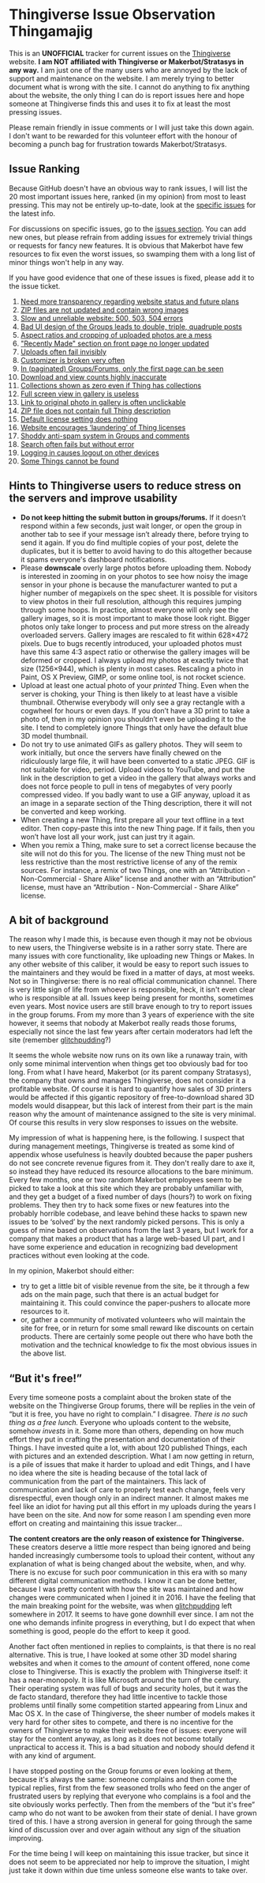 # Thingiverse Issue Observation Thingamajig

This is an **UNOFFICIAL** tracker for current issues on the [Thingiverse](https://www.thingiverse.com) website. **I am NOT affiliated with Thingiverse or Makerbot/Stratasys in any way.** I am just one of the many users who are annoyed by the lack of support and maintenance on the website. I am merely trying to better document what is wrong with the site. I cannot do anything to fix anything about the website, the only thing I can do is report issues here and hope someone at Thingiverse finds this and uses it to fix at least the most pressing issues.

Please remain friendly in issue comments or I will just take this down again. I don't want to be rewarded for this volunteer effort with the honour of becoming a punch bag for frustration towards Makerbot/Stratasys.


## Issue Ranking

Because GitHub doesn't have an obvious way to rank issues, I will list the 20 most important issues here, ranked (in my opinion) from most to least pressing. This may not be entirely up-to-date, look at the [specific issues](https://github.com/DrLex0/ThingiverseIssues/issues) for the latest info.

For discussions on specific issues, go to the [issues section](https://github.com/DrLex0/ThingiverseIssues/issues). You can add new ones, but please refrain from adding issues for extremely trivial things or requests for fancy new features. It is obvious that Makerbot have few resources to fix even the worst issues, so swamping them with a long list of minor things won't help in any way.

If you have good evidence that one of these issues is fixed, please add it to the issue ticket.

1. [Need more transparency regarding website status and future plans](https://github.com/DrLex0/ThingiverseIssues/issues/4)
2. [ZIP files are not updated and contain wrong images](https://github.com/DrLex0/ThingiverseIssues/issues/25)
3. [Slow and unreliable website: 500, 503, 504 errors](https://github.com/DrLex0/ThingiverseIssues/issues/2)
4. [Bad UI design of the Groups leads to double, triple, quadruple posts](https://github.com/DrLex0/ThingiverseIssues/issues/7)
5. [Aspect ratios and cropping of uploaded photos are a mess](https://github.com/DrLex0/ThingiverseIssues/issues/27)
6. ["Recently Made" section on front page no longer updated](https://github.com/DrLex0/ThingiverseIssues/issues/21)
7. [Uploads often fail invisibly](https://github.com/DrLex0/ThingiverseIssues/issues/3)
8. [Customizer is broken very often](https://github.com/DrLex0/ThingiverseIssues/issues/5)
9. [In (paginated) Groups/Forums, only the first page can be seen](https://github.com/DrLex0/ThingiverseIssues/issues/6)
10. [Download and view counts highly inaccurate](https://github.com/DrLex0/ThingiverseIssues/issues/19)
11. [Collections shown as zero even if Thing has collections](https://github.com/DrLex0/ThingiverseIssues/issues/9)
12. [Full screen view in gallery is useless](https://github.com/DrLex0/ThingiverseIssues/issues/10)
13. [Link to original photo in gallery is often unclickable](https://github.com/DrLex0/ThingiverseIssues/issues/11)
14. [ZIP file does not contain full Thing description](https://github.com/DrLex0/ThingiverseIssues/issues/13)
15. [Default license setting does nothing](https://github.com/DrLex0/ThingiverseIssues/issues/14)
16. [Website encourages ‘laundering’ of Thing licenses](https://github.com/DrLex0/ThingiverseIssues/issues/15)
17. [Shoddy anti-spam system in Groups and comments](https://github.com/DrLex0/ThingiverseIssues/issues/16)
18. [Search often fails but without error](https://github.com/DrLex0/ThingiverseIssues/issues/23)
19. [Logging in causes logout on other devices](https://github.com/DrLex0/ThingiverseIssues/issues/24)
20. [Some Things cannot be found](https://github.com/DrLex0/ThingiverseIssues/issues/22)


## Hints to Thingiverse users to reduce stress on the servers and improve usability

* **Do not keep hitting the submit button in groups/forums.** If it doesn’t respond within a few seconds, just wait longer, or open the group in another tab to see if your message isn’t already there, before trying to send it again. If you do find multiple copies of your post, delete the duplicates, but it is better to avoid having to do this altogether because it spams everyone's dashboard notifications.
* Please **downscale** overly large photos before uploading them. Nobody is interested in zooming in on your photos to see how noisy the image sensor in your phone is because the manufacturer wanted to put a higher number of megapixels on the spec sheet. It is possible for visitors to view photos in their full resolution, although this requires jumping through some hoops. In practice, almost everyone will only see the gallery images, so it is most important to make those look right. Bigger photos only take longer to process and put more stress on the already overloaded servers. Gallery images are rescaled to fit within 628×472 pixels. Due to bugs recently introduced, your uploaded photos must have this same 4:3 aspect ratio or otherwise the gallery images will be deformed or cropped. I always upload my photos at exactly twice that size (1256×944), which is plenty in most cases. Rescaling a photo in Paint, OS X Preview, GIMP, or some online tool, is not rocket science.
* Upload at least one actual photo of your *printed* Thing. Even when the server is choking, your Thing is then likely to at least have a visible thumbnail. Otherwise everybody will only see a gray rectangle with a cogwheel for hours or even days. If you don’t have a 3D print to take a photo of, then in my opinion you shouldn’t even be uploading it to the site. I tend to completely ignore Things that only have the default blue 3D model thumbnail.
* Do not try to use animated GIFs as gallery photos. They will seem to work initially, but once the servers have finally chewed on the ridiculously large file, it will have been converted to a static JPEG. GIF is not suitable for video, period. Upload videos to YouTube, and put the link in the description to get a video in the gallery that always works and does not force people to pull in tens of megabytes of very poorly compressed video. If you badly want to use a GIF anyway, upload it as an image in a separate section of the Thing description, there it will not be converted and keep working.
* When creating a new Thing, first prepare all your text offline in a text editor. Then copy-paste this into the new Thing page. If it fails, then you won’t have lost all your work, just can just try it again.
* When you remix a Thing, make sure to set a correct license because the site will not do this for you. The license of the new Thing must not be less restrictive than the most restrictive license of any of the remix sources. For instance, a remix of two Things, one with an “Attribution - Non-Commercial - Share Alike” license and another with an “Attribution” license, must have an “Attribution - Non-Commercial - Share Alike” license.


## A bit of background

The reason why I made this, is because even though it may not be obvious to new users, the Thingiverse website is in a rather sorry state. There are many issues with core functionality, like uploading new Things or Makes. In any other website of this caliber, it would be easy to report such issues to the maintainers and they would be fixed in a matter of days, at most weeks. Not so in Thingiverse: there is no real official communication channel. There is very little sign of life from whoever is responsible, heck, it isn't even clear who is responsible at all. Issues keep being present for months, sometimes even years. Most novice users are still brave enough to try to report issues in the group forums. From my more than 3 years of experience with the site however, it seems that nobody at Makerbot really reads those forums, especially not since the last few years after certain moderators had left the site (remember [glitchpudding](https://www.thingiverse.com/glitchpudding/about)?)

It seems the whole website now runs on its own like a runaway train, with only some minimal intervention when things get too obviously bad for too long. From what I have heard, Makerbot (or its parent company Stratasys), the company that owns and manages Thingiverse, does not consider it a profitable website. Of course it is hard to quantify how sales of 3D printers would be affected if this gigantic repository of free-to-download shared 3D models would disappear, but this lack of interest from their part is the main reason why the amount of maintenance assigned to the site is very minimal. Of course this results in very slow responses to issues on the website.

My impression of what is happening here, is the following. I suspect that during management meetings, Thingiverse is treated as some kind of appendix whose usefulness is heavily doubted because the paper pushers do not see concrete revenue figures from it. They don't really dare to axe it, so instead they have reduced its resource allocations to the bare minimum. Every few months, one or two random Makerbot employees seem to be picked to take a look at this site which they are probably unfamiliar with, and they get a budget of a fixed number of days (hours?) to work on fixing problems. They then try to hack some fixes or new features into the probably horrible codebase, and leave behind these hacks to spawn new issues to be ‘solved’ by the next randomly picked persons. This is only a guess of mine based on observations from the last 3 years, but I work for a company that makes a product that has a large web-based UI part, and I have some experience and education in recognizing bad development practices without even looking at the code.

In my opinion, Makerbot should either:
- try to get a little bit of visible revenue from the site, be it through a few ads on the main page, such that there is an actual budget for maintaining it. This could convince the paper-pushers to allocate more resources to it.
- or, gather a community of motivated volunteers who will maintain the site for free, or in return for some small reward like discounts on certain products. There are certainly some people out there who have both the motivation and the technical knowledge to fix the most obvious issues in the above list.


## “But it's free!”

Every time someone posts a complaint about the broken state of the website on the Thingiverse Group forums, there will be replies in the vein of “but it is free, you have no right to complain.” I disagree. *There is no such thing as a free lunch.* Everyone who uploads content to the website, somehow *invests* in it. Some more than others, depending on how much effort they put in crafting the presentation and documentation of their Things. I have invested quite a lot, with about 120 published Things, each with pictures and an extended description. What I am now getting in return, is a pile of issues that make it harder to upload and edit Things, and I have no idea where the site is heading because of the total lack of communication from the part of the maintainers. This lack of communication and lack of care to properly test each change, feels very disrespectful, even though only in an indirect manner. It almost makes me feel like an idiot for having put all this effort in my uploads during the years I have been on the site. And now for some reason I am spending even more effort on creating and maintaining this issue tracker…

**The content creators are the only reason of existence for Thingiverse.** These creators deserve a little more respect than being ignored and being handed increasingly cumbersome tools to upload their content, without any explanation of what is being changed about the website, when, and why. There is no excuse for such poor communication in this era with so many different digital communication methods. I know it can be done better, because I was pretty content with how the site was maintained and how changes were communicated when I joined it in 2016. I have the feeling that the main breaking point for the website, was when [glitchpudding](https://www.thingiverse.com/glitchpudding/about) left somewhere in 2017. It seems to have gone downhill ever since. I am not the one who demands infinite progress in everything, but I do expect that when something is good, people do the effort to keep it good.

Another fact often mentioned in replies to complaints, is that there is no real alternative. This is true, I have looked at some other 3D model sharing websites and when it comes to the *amount* of content offered, none come close to Thingiverse. This is exactly the problem with Thingiverse itself: it has a near-monopoly. It is like Microsoft around the turn of the century. Their operating system was full of bugs and security holes, but it was the de facto standard, therefore they had little incentive to tackle those problems until finally some competition started appearing from Linux and Mac OS X. In the case of Thingiverse, the sheer number of models makes it very hard for other sites to compete, and there is no incentive for the owners of Thingiverse to make their website free of issues: everyone will stay for the content anyway, as long as it does not become totally unpractical to access it. This is a bad situation and nobody should defend it with any kind of argument.

I have stopped posting on the Group forums or even looking at them, because it's always the same: someone complains and then come the typical replies, first from the few seasoned trolls who feed on the anger of frustrated users by replying that everyone who complains is a fool and the site obviously works perfectly. Then from the members of the “but it's free” camp who do not want to be awoken from their state of denial. I have grown tired of this. I have a strong aversion in general for going through the same kind of discussion over and over again without any sign of the situation improving.

For the time being I will keep on maintaining this issue tracker, but since it does not seem to be appreciated nor help to improve the situation, I might just take it down within due time unless someone else wants to take over.
